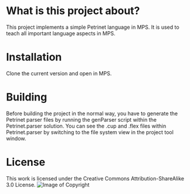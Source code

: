 # What is this project about?
This project implements a simple Petrinet language in MPS. It is used to teach all important language aspects in MPS.

# Installation
Clone the current version and open in MPS.

# Building
Before building the project in the normal way, you have to generate the Petrinet parser files
by running the genParser script within the Petrinet.parser solution.
You can see the .cup and .flex files within Petrinet.parser by switching to the file system view in the project tool window.

# License
This work is licensed under the Creative Commons Attribution-ShareAlike 3.0 License.
![Image of Copyright](http://ccl.northwestern.edu/images/creativecommons/bysa.png)
